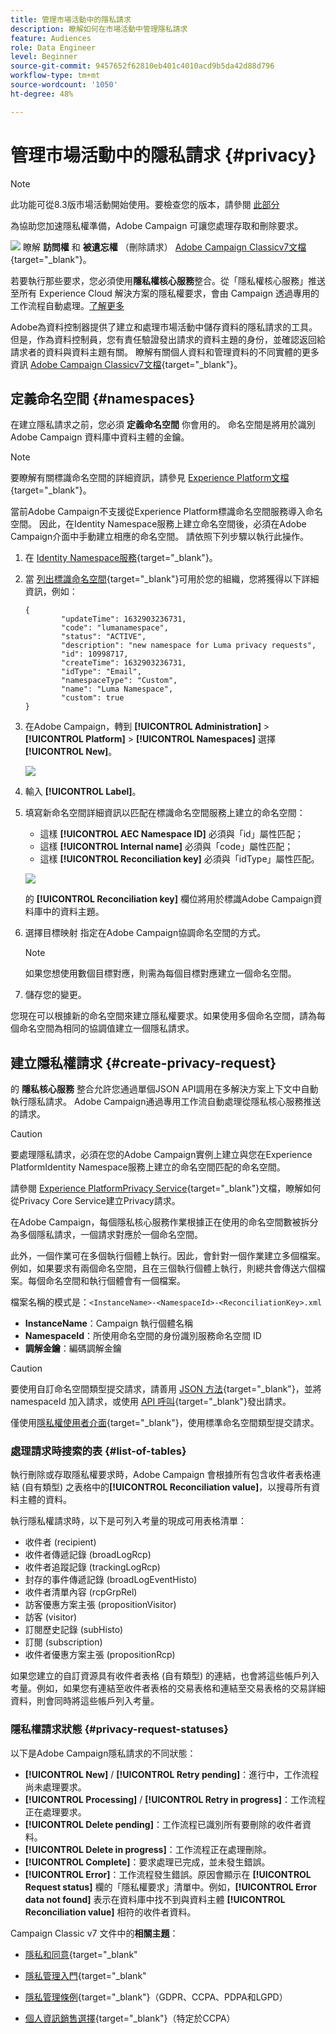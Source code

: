 ```yaml
---
title: 管理市場活動中的隱私請求
description: 瞭解如何在市場活動中管理隱私請求
feature: Audiences
role: Data Engineer
level: Beginner
source-git-commit: 9457652f62810eb401c4010acd9b5da42d88d796
workflow-type: tm+mt
source-wordcount: '1050'
ht-degree: 48%

---
```


# 管理市場活動中的隱私請求 {#privacy}

<!--Adobe Campaign is a powerful tool for collecting and processing large volume of data, including personal information and sensitive data. It is therefore essential that you receive and monitor consent from your recipients.-->

>[!NOTE]
>
>此功能可從8.3版市場活動開始使用。要檢查您的版本，請參閱 [此部分](compatibility-matrix.md#how-to-check-your-campaign-version-and-buildversion)

為協助您加速隱私權準備，Adobe Campaign 可讓您處理存取和刪除要求。

![](../assets/do-not-localize/speech.png) 瞭解 **訪問權** 和 **被遺忘權** （刪除請求） [Adobe Campaign Classicv7文檔](https://experienceleague.adobe.com/docs/campaign-classic/using/getting-started/privacy/privacy-management.html#right-access-forgotten){target=&quot;_blank&quot;}。

若要執行那些要求，您必須使用&#x200B;**隱私權核心服務**&#x200B;整合。從「隱私權核心服務」推送至所有 Experience Cloud 解決方案的隱私權要求，會由 Campaign 透過專用的工作流程自動處理。[了解更多](#create-privacy-request)

Adobe為資料控制器提供了建立和處理市場活動中儲存資料的隱私請求的工具。 但是，作為資料控制員，您有責任驗證發出請求的資料主題的身份，並確認返回給請求者的資料與資料主題有關。 瞭解有關個人資料和管理資料的不同實體的更多資訊 [Adobe Campaign Classicv7文檔](https://experienceleague.adobe.com/docs/campaign-classic/using/getting-started/privacy/privacy-and-recommendations.html#personal-data){target=&quot;_blank&quot;}。

## 定義命名空間 {#namespaces}

在建立隱私請求之前，您必須 **定義命名空間** 你會用的。 命名空間是將用於識別 Adobe Campaign 資料庫中資料主體的金鑰。

>[!NOTE]
>
>要瞭解有關標識命名空間的詳細資訊，請參見 [Experience Platform文檔](https://experienceleague.adobe.com/docs/experience-platform/identity/namespaces.html){target=&quot;_blank&quot;}。

當前Adobe Campaign不支援從Experience Platform標識命名空間服務導入命名空間。 因此，在Identity Namespace服務上建立命名空間後，必須在Adobe Campaign介面中手動建立相應的命名空間。 請依照下列步驟以執行此操作。

<!--v7?
Three namespaces are available out-of-the-box: email, phone and mobile phone. If you need a different namespace (a recipient custom field, for example), you can create a new one from **[!UICONTROL Administration]** > **[!UICONTROL Platform]** > **[!UICONTROL Namespaces]**.

>[!NOTE]
>
>For optimal performance, it is recommended to use out-of-the-box namespaces.
-->

1. 在 [Identity Namespace服務](https://developer.adobe.com/experience-platform-apis/references/identity-service/#tag/Identity-Namespace){target=&quot;_blank&quot;}。

1. 當 [列出標識命名空間](https://developer.adobe.com/experience-platform-apis/references/identity-service/#operation/getIdNamespaces){target=&quot;_blank&quot;}可用於您的組織，您將獲得以下詳細資訊，例如：

   ```
   {
           "updateTime": 1632903236731,
           "code": "lumanamespace",
           "status": "ACTIVE",
           "description": "new namespace for Luma privacy requests",
           "id": 10998717,
           "createTime": 1632903236731,
           "idType": "Email",
           "namespaceType": "Custom",
           "name": "Luma Namespace",
           "custom": true
   }
   ```

1. 在Adobe Campaign，轉到 **[!UICONTROL Administration]** > **[!UICONTROL Platform]** > **[!UICONTROL Namespaces]** 選擇 **[!UICONTROL New]**。

   ![](assets/privacy-namespaces-new.png)

1. 輸入 **[!UICONTROL Label]**。

1. 填寫新命名空間詳細資訊以匹配在標識命名空間服務上建立的命名空間：

   * 這樣 **[!UICONTROL AEC Namespace ID]** 必須與「id」屬性匹配；
   * 這樣 **[!UICONTROL Internal name]** 必須與「code」屬性匹配；
   * 這樣 **[!UICONTROL Reconciliation key]** 必須與「idType」屬性匹配。

   ![](assets/privacy-namespaces-details.png)

   的 **[!UICONTROL Reconciliation key]** 欄位將用於標識Adobe Campaign資料庫中的資料主題。

1. 選擇目標映射 <!--(**[!UICONTROL Recipients]**, **[!UICONTROL Real time event]** or **[!UICONTROL Subscriptions]**)--> 指定在Adobe Campaign協調命名空間的方式。

   >[!NOTE]
   >
   >    如果您想使用數個目標對應，則需為每個目標對應建立一個命名空間。

1. 儲存您的變更。

您現在可以根據新的命名空間來建立隱私權要求。如果使用多個命名空間，請為每個命名空間為相同的協調值建立一個隱私請求。

## 建立隱私權請求 {#create-privacy-request}

的 **隱私核心服務** 整合允許您通過單個JSON API調用在多解決方案上下文中自動執行隱私請求。 Adobe Campaign通過專用工作流自動處理從隱私核心服務推送的請求。

>[!CAUTION]
>
>要處理隱私請求，必須在您的Adobe Campaign實例上建立與您在Experience PlatformIdentity Namespace服務上建立的命名空間匹配的命名空間。

請參閱 [Experience PlatformPrivacy Service](https://experienceleague.adobe.com/docs/experience-platform/privacy/home.html?lang=zh-Hant){target=&quot;_blank&quot;}文檔，瞭解如何從Privacy Core Service建立Privacy請求。

在Adobe Campaign，每個隱私核心服務作業根據正在使用的命名空間數被拆分為多個隱私請求，一個請求對應於一個命名空間。

此外，一個作業可在多個執行個體上執行。因此，會針對一個作業建立多個檔案。例如，如果要求有兩個命名空間，且在三個執行個體上執行，則總共會傳送六個檔案。每個命名空間和執行個體會有一個檔案。

檔案名稱的模式是：`<InstanceName>-<NamespaceId>-<ReconciliationKey>.xml`

* **InstanceName**：Campaign 執行個體名稱
* **NamespaceId**：所使用命名空間的身份識別服務命名空間 ID
* **調解金鑰**：編碼調解金鑰

>[!CAUTION]
>
>要使用自訂命名空間類型提交請求，請善用 [JSON 方法](https://experienceleague.adobe.com/docs/experience-platform/privacy/ui/user-guide.html?lang=zh-Hant#json){target=&quot;_blank&quot;}，並將 namespaceId 加入請求，或使用 [API 呼叫](https://experienceleague.adobe.com/docs/experience-platform/privacy/api/privacy-jobs.html?lang=zh-Hant#access-delete){target=&quot;_blank&quot;}發出請求。
>
>僅使用[隱私權使用者介面](https://experienceleague.adobe.com/docs/experience-platform/privacy/ui/user-guide.html?lang=zh-Hant#request-builder){target=&quot;_blank&quot;}，使用標準命名空間類型提交請求。

### 處理請求時搜索的表 {#list-of-tables}

執行刪除或存取隱私權要求時，Adobe Campaign 會根據所有包含收件者表格連結 (自有類型) 之表格中的&#x200B;**[!UICONTROL Reconciliation value]**，以搜尋所有資料主體的資料。

執行隱私權請求時，以下是可列入考量的現成可用表格清單：

* 收件者 (recipient)
* 收件者傳遞記錄 (broadLogRcp)
* 收件者追蹤記錄 (trackingLogRcp)
* 封存的事件傳遞記錄 (broadLogEventHisto)
* 收件者清單內容 (rcpGrpRel)
* 訪客優惠方案主張 (propositionVisitor)
* 訪客 (visitor)
* 訂閱歷史記錄 (subHisto)
* 訂閱 (subscription)
* 收件者優惠方案主張 (propositionRcp)

如果您建立的自訂資源具有收件者表格 (自有類型) 的連結，也會將這些帳戶列入考量。例如，如果您有連結至收件者表格的交易表格和連結至交易表格的交易詳細資料，則會同時將這些帳戶列入考量。
<!--
>[!CAUTION]
>
>If you perform Privacy batch requests using profile deletion workflows, please take into consideration the following remarks:
>* Profile deletion via workflows do not process children tables.
>* You need to handle the deletion for all the children tables.
>* Adobe recommends that you create an ETL workflow that add the lines to delete in the Privacy Access table and let the **[!UICONTROL Delete privacy requests data]** workflow perform the deletion. We suggest to limit to 200 profiles per day to delete for performance reasons.-->

### 隱私權請求狀態 {#privacy-request-statuses}

以下是Adobe Campaign隱私請求的不同狀態：

* **[!UICONTROL New]** / **[!UICONTROL Retry pending]**：進行中，工作流程尚未處理要求。
* **[!UICONTROL Processing]** / **[!UICONTROL Retry in progress]**：工作流程正在處理要求。
* **[!UICONTROL Delete pending]**：工作流程已識別所有要刪除的收件者資料。
* **[!UICONTROL Delete in progress]**：工作流程正在處理刪除。
* **[!UICONTROL Complete]**：要求處理已完成，並未發生錯誤。
* **[!UICONTROL Error]**：工作流程發生錯誤。原因會顯示在 **[!UICONTROL Request status]** 欄的「隱私權要求」清單中。例如，**[!UICONTROL Error data not found]** 表示在資料庫中找不到與資料主體 **[!UICONTROL Reconciliation value]** 相符的收件者資料。

Campaign Classic v7 文件中的&#x200B;**相關主題**：

* [隱私和同意](https://experienceleague.adobe.com/docs/campaign-classic/using/getting-started/privacy/privacy-and-recommendations.html){target=&quot;_blank&quot;

* [隱私管理入門](https://experienceleague.adobe.com/docs/campaign-classic/using/getting-started/privacy/privacy-management.html){target=&quot;_blank&quot;

* [隱私管理條例](https://experienceleague.adobe.com/docs/campaign-classic/using/getting-started/privacy/privacy-management.html#privacy-management-regulations){target=&quot;_blank&quot;}（GDPR、CCPA、PDPA和LGPD）

* [個人資訊銷售選擇](https://experienceleague.adobe.com/docs/campaign-classic/using/getting-started/privacy/privacy-requests/privacy-requests-ccpa.html){target=&quot;_blank&quot;}（特定於CCPA）